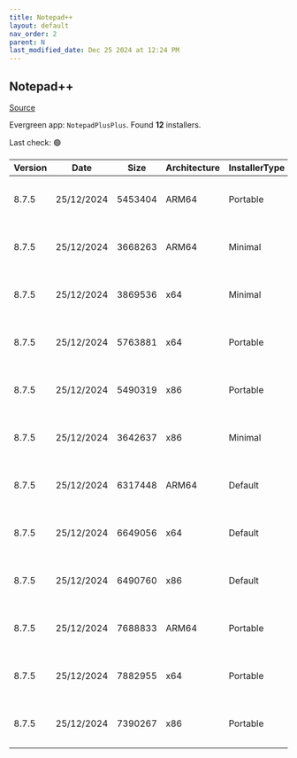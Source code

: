 ```yaml
---
title: Notepad++
layout: default
nav_order: 2
parent: N
last_modified_date: Dec 25 2024 at 12:24 PM
---
```


## Notepad++

[Source](https://notepad-plus-plus.org/)

Evergreen app: `NotepadPlusPlus`. Found **12** installers.

Last check: 🟢

| Version | Date       | Size    | Architecture | InstallerType | Type | URI                                                                                                                                                                                                                                              |
| ------- | ---------- | ------- | ------------ | ------------- | ---- | ------------------------------------------------------------------------------------------------------------------------------------------------------------------------------------------------------------------------------------------------ |
| 8.7.5   | 25/12/2024 | 5453404 | ARM64        | Portable      | 7z   | [https://github.com/notepad-plus-plus/notepad-plus-plus/releases/download/v8.7.5/npp.8.7.5.portable.arm64.7z](https://github.com/notepad-plus-plus/notepad-plus-plus/releases/download/v8.7.5/npp.8.7.5.portable.arm64.7z)                       |
| 8.7.5   | 25/12/2024 | 3668263 | ARM64        | Minimal       | 7z   | [https://github.com/notepad-plus-plus/notepad-plus-plus/releases/download/v8.7.5/npp.8.7.5.portable.minimalist.arm64.7z](https://github.com/notepad-plus-plus/notepad-plus-plus/releases/download/v8.7.5/npp.8.7.5.portable.minimalist.arm64.7z) |
| 8.7.5   | 25/12/2024 | 3869536 | x64          | Minimal       | 7z   | [https://github.com/notepad-plus-plus/notepad-plus-plus/releases/download/v8.7.5/npp.8.7.5.portable.minimalist.x64.7z](https://github.com/notepad-plus-plus/notepad-plus-plus/releases/download/v8.7.5/npp.8.7.5.portable.minimalist.x64.7z)     |
| 8.7.5   | 25/12/2024 | 5763881 | x64          | Portable      | 7z   | [https://github.com/notepad-plus-plus/notepad-plus-plus/releases/download/v8.7.5/npp.8.7.5.portable.x64.7z](https://github.com/notepad-plus-plus/notepad-plus-plus/releases/download/v8.7.5/npp.8.7.5.portable.x64.7z)                           |
| 8.7.5   | 25/12/2024 | 5490319 | x86          | Portable      | 7z   | [https://github.com/notepad-plus-plus/notepad-plus-plus/releases/download/v8.7.5/npp.8.7.5.portable.7z](https://github.com/notepad-plus-plus/notepad-plus-plus/releases/download/v8.7.5/npp.8.7.5.portable.7z)                                   |
| 8.7.5   | 25/12/2024 | 3642637 | x86          | Minimal       | 7z   | [https://github.com/notepad-plus-plus/notepad-plus-plus/releases/download/v8.7.5/npp.8.7.5.portable.minimalist.7z](https://github.com/notepad-plus-plus/notepad-plus-plus/releases/download/v8.7.5/npp.8.7.5.portable.minimalist.7z)             |
| 8.7.5   | 25/12/2024 | 6317448 | ARM64        | Default       | exe  | [https://github.com/notepad-plus-plus/notepad-plus-plus/releases/download/v8.7.5/npp.8.7.5.Installer.arm64.exe](https://github.com/notepad-plus-plus/notepad-plus-plus/releases/download/v8.7.5/npp.8.7.5.Installer.arm64.exe)                   |
| 8.7.5   | 25/12/2024 | 6649056 | x64          | Default       | exe  | [https://github.com/notepad-plus-plus/notepad-plus-plus/releases/download/v8.7.5/npp.8.7.5.Installer.x64.exe](https://github.com/notepad-plus-plus/notepad-plus-plus/releases/download/v8.7.5/npp.8.7.5.Installer.x64.exe)                       |
| 8.7.5   | 25/12/2024 | 6490760 | x86          | Default       | exe  | [https://github.com/notepad-plus-plus/notepad-plus-plus/releases/download/v8.7.5/npp.8.7.5.Installer.exe](https://github.com/notepad-plus-plus/notepad-plus-plus/releases/download/v8.7.5/npp.8.7.5.Installer.exe)                               |
| 8.7.5   | 25/12/2024 | 7688833 | ARM64        | Portable      | zip  | [https://github.com/notepad-plus-plus/notepad-plus-plus/releases/download/v8.7.5/npp.8.7.5.portable.arm64.zip](https://github.com/notepad-plus-plus/notepad-plus-plus/releases/download/v8.7.5/npp.8.7.5.portable.arm64.zip)                     |
| 8.7.5   | 25/12/2024 | 7882955 | x64          | Portable      | zip  | [https://github.com/notepad-plus-plus/notepad-plus-plus/releases/download/v8.7.5/npp.8.7.5.portable.x64.zip](https://github.com/notepad-plus-plus/notepad-plus-plus/releases/download/v8.7.5/npp.8.7.5.portable.x64.zip)                         |
| 8.7.5   | 25/12/2024 | 7390267 | x86          | Portable      | zip  | [https://github.com/notepad-plus-plus/notepad-plus-plus/releases/download/v8.7.5/npp.8.7.5.portable.zip](https://github.com/notepad-plus-plus/notepad-plus-plus/releases/download/v8.7.5/npp.8.7.5.portable.zip)                                 |
